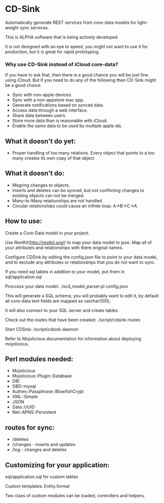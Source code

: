 CD-Sink
=======

Automatically generate REST services from core-data models for light-weight sync services.

This is ALPHA software that is being actively developed.

It is not designed with an eye to speed, you might not want to use it for production, but it is great for rapid prototyping.

### Why use CD-Sink instead of iCloud core-data?
If you have to ask that, then there is a good chance you will be just fine using iCloud.
But if you need to do any of the following then CD-Sink might be a good choice:

* Sync with non-apple devices.
* Sync with a non-appstore mac app.
* Generate notifications based on synced data.
* Access data through a web interface.
* Share data between users.
* Store more data than is reasonable with iCloud.
* Enable the same data to be used by multiple apple ids.


## What it doesn't do yet:
* Proper handling of too many relations. Every object that points to a too many creates its own copy of that object

## What it doesn't do:
* Megring changes to objects.
* Inserts and deletes can be synced, but not conflicting changes to existing objects can not be merged.
* Many-to-Many relationships are not handled.
* Circular relationships could cause an infinte loop: A->B->C->A


## How to use:
Create a Core-Data model in your project.

Use RestKit(http://restkit.org/) to map your data model to json.  Map all of your attributes and relationships with there original names.

Configure CDSink by editing the config.json file to point to your data model, and to exclude any attributes or relationships that
you do not want to sync.

If you need sql tables in addition to your model, put them in sql/application.sql

Proccess your data model: ./xcd_model_parser.pl config.json

This will generate a SQL schema, you will probably want to edit it, by default all core-data text fields are mapped as varchar(100).

It will also connect to your SQL server and create tables.

Check out the routes that have been created: ./script/cdsink routes

Start CDSink: /script/cdsink daemon

Refer to Mojolicious documentation for information about deploying mojolicious.

## Perl modules needed:
* Mojolicious
* Mojolicious::Plugin::Database
* DBI
* DBD::mysql
* Authen::Passphrase::BlowfishCrypt
* XML::Simple
* JSON
* Data::UUID
* Net::APNS::Persistent

## routes for sync:
* /deletes
* /changes - inserts and updates
* /log - changes and deletes

## Customizing for your application:
sql/application.sql for custom tables

Custom templates: Entity.format

Two class of custom modules can be loaded, controllers and helpers.

